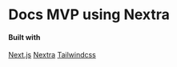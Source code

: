 # Docs MVP using Nextra

#### Built with
[Next.js](https://nextjs.org/)
[Nextra](https://nextra.site/docs)
[Tailwindcss](https://tailwindcss.com/)

